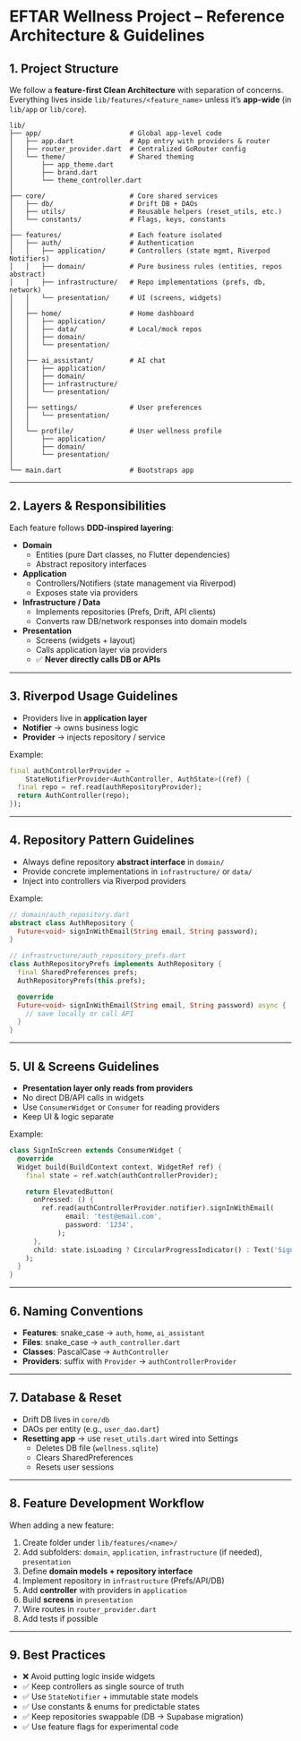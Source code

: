 # EFTAR Wellness Project – Reference Architecture & Guidelines

## 1. Project Structure

We follow a **feature-first Clean Architecture** with separation of concerns.  
Everything lives inside `lib/features/<feature_name>` unless it’s **app-wide** (in `lib/app` or `lib/core`).

```
lib/
├── app/                      # Global app-level code
│   ├── app.dart              # App entry with providers & router
│   ├── router_provider.dart  # Centralized GoRouter config
│   └── theme/                # Shared theming
│       ├── app_theme.dart
│       ├── brand.dart
│       └── theme_controller.dart
│
├── core/                     # Core shared services
│   ├── db/                   # Drift DB + DAOs
│   ├── utils/                # Reusable helpers (reset_utils, etc.)
│   └── constants/            # Flags, keys, constants
│
├── features/                 # Each feature isolated
│   ├── auth/                 # Authentication
│   │   ├── application/      # Controllers (state mgmt, Riverpod Notifiers)
│   │   ├── domain/           # Pure business rules (entities, repos abstract)
│   │   ├── infrastructure/   # Repo implementations (prefs, db, network)
│   │   └── presentation/     # UI (screens, widgets)
│   │
│   ├── home/                 # Home dashboard
│   │   ├── application/
│   │   ├── data/             # Local/mock repos
│   │   ├── domain/
│   │   └── presentation/
│   │
│   ├── ai_assistant/         # AI chat
│   │   ├── application/
│   │   ├── domain/
│   │   ├── infrastructure/
│   │   └── presentation/
│   │
│   ├── settings/             # User preferences
│   │   └── presentation/
│   │
│   └── profile/              # User wellness profile
│       ├── application/
│       ├── domain/
│       └── presentation/
│
└── main.dart                 # Bootstraps app
```

---

## 2. Layers & Responsibilities

Each feature follows **DDD-inspired layering**:

- **Domain**  
  - Entities (pure Dart classes, no Flutter dependencies)  
  - Abstract repository interfaces  
- **Application**  
  - Controllers/Notifiers (state management via Riverpod)  
  - Exposes state via providers  
- **Infrastructure / Data**  
  - Implements repositories (Prefs, Drift, API clients)  
  - Converts raw DB/network responses into domain models  
- **Presentation**  
  - Screens (widgets + layout)  
  - Calls application layer via providers  
  - ✅ **Never directly calls DB or APIs**

---

## 3. Riverpod Usage Guidelines

- Providers live in **application layer**
- **Notifier** → owns business logic
- **Provider** → injects repository / service

Example:

```dart
final authControllerProvider =
    StateNotifierProvider<AuthController, AuthState>((ref) {
  final repo = ref.read(authRepositoryProvider);
  return AuthController(repo);
});
```

---

## 4. Repository Pattern Guidelines

- Always define repository **abstract interface** in `domain/`
- Provide concrete implementations in `infrastructure/` or `data/`
- Inject into controllers via Riverpod providers

Example:

```dart
// domain/auth_repository.dart
abstract class AuthRepository {
  Future<void> signInWithEmail(String email, String password);
}

// infrastructure/auth_repository_prefs.dart
class AuthRepositoryPrefs implements AuthRepository {
  final SharedPreferences prefs;
  AuthRepositoryPrefs(this.prefs);

  @override
  Future<void> signInWithEmail(String email, String password) async {
    // save locally or call API
  }
}
```

---

## 5. UI & Screens Guidelines

- **Presentation layer only reads from providers**
- No direct DB/API calls in widgets
- Use `ConsumerWidget` or `Consumer` for reading providers
- Keep UI & logic separate

Example:

```dart
class SignInScreen extends ConsumerWidget {
  @override
  Widget build(BuildContext context, WidgetRef ref) {
    final state = ref.watch(authControllerProvider);

    return ElevatedButton(
      onPressed: () {
        ref.read(authControllerProvider.notifier).signInWithEmail(
              email: 'test@email.com',
              password: '1234',
            );
      },
      child: state.isLoading ? CircularProgressIndicator() : Text('Sign In'),
    );
  }
}
```

---

## 6. Naming Conventions

- **Features**: snake_case → `auth`, `home`, `ai_assistant`  
- **Files**: snake_case → `auth_controller.dart`  
- **Classes**: PascalCase → `AuthController`  
- **Providers**: suffix with `Provider` → `authControllerProvider`  

---

## 7. Database & Reset

- Drift DB lives in `core/db`  
- DAOs per entity (e.g., `user_dao.dart`)  
- **Resetting app** → use `reset_utils.dart` wired into Settings  
  - Deletes DB file (`wellness.sqlite`)  
  - Clears SharedPreferences  
  - Resets user sessions  

---

## 8. Feature Development Workflow

When adding a new feature:

1. Create folder under `lib/features/<name>/`
2. Add subfolders: `domain`, `application`, `infrastructure` (if needed), `presentation`
3. Define **domain models + repository interface**
4. Implement repository in `infrastructure` (Prefs/API/DB)
5. Add **controller** with providers in `application`
6. Build **screens** in `presentation`
7. Wire routes in `router_provider.dart`
8. Add tests if possible

---

## 9. Best Practices

- ❌ Avoid putting logic inside widgets  
- ✅ Keep controllers as single source of truth  
- ✅ Use `StateNotifier` + immutable state models  
- ✅ Use constants & enums for predictable states  
- ✅ Keep repositories swappable (DB → Supabase migration)  
- ✅ Use feature flags for experimental code  
